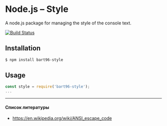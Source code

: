 # Node.js – Style
A node.js package for managing the style of the console text.

[![Build Status](https://travis-ci.org/bart96-b/node-style.svg)](https://travis-ci.org/bart96-b/node-style)

## Installation
```bash
$ npm install bart96-style
```

## Usage
```js
const style = require('bart96-style');
...
```


-----

#### Список литературы
  - https://en.wikipedia.org/wiki/ANSI_escape_code

